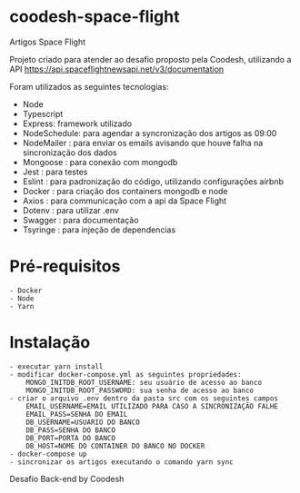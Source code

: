 # coodesh-space-flight

Artigos Space Flight

Projeto criado para atender ao desafio proposto pela Coodesh, utilizando a API https://api.spaceflightnewsapi.net/v3/documentation

Foram utilizados as seguintes tecnologias:

-   Node
-   Typescript
-   Express: framework utilizado
-   NodeSchedule: para agendar a syncronização dos artigos as 09:00
-   NodeMailer : para enviar os emails avisando que houve falha na sincronização dos dados
-   Mongoose : para conexão com mongodb
-   Jest : para testes
-   Eslint : para padronização do código, utilizando configurações airbnb
-   Docker : para criação dos containers mongodb e node
-   Axios : para communicação com a api da Space Flight
-   Dotenv : para utilizar .env
-   Swagger : para documentação
-   Tsyringe : para injeção de dependencias

# Pré-requisitos

    - Docker
    - Node
    - Yarn

# Instalação

    - executar yarn install
    - modificar docker-compose.yml as seguintes propriedades:
        MONGO_INITDB_ROOT_USERNAME: seu usuário de acesso ao banco
        MONGO_INITDB_ROOT_PASSWORD: sua senha de acesso ao banco
    - criar o arquivo .env dentro da pasta src com os seguintes campos
        EMAIL_USERNAME=EMAIL UTILIZADO PARA CASO A SINCRONIZAÇÃO FALHE
        EMAIL_PASS=SENHA DO EMAIL
        DB_USERNAME=USUARIO DO BANCO
        DB_PASS=SENHA DO BANCO
        DB_PORT=PORTA DO BANCO
        DB_HOST=NOME DO CONTAINER DO BANCO NO DOCKER
    - docker-compose up
    - sincronizar os artigos executando o comando yarn sync

Desafio Back-end by Coodesh
